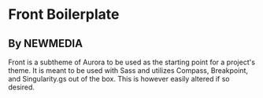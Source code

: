 # Front Boilerplate
## By NEWMEDIA

Front is a subtheme of Aurora to be used as the starting point for a project's theme. It is meant to be used with Sass and utilizes Compass, Breakpoint, and Singularity.gs out of the box. This is however easily altered if so desired.